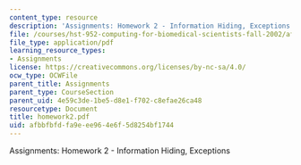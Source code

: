 ```yaml
---
content_type: resource
description: 'Assignments: Homework 2 - Information Hiding, Exceptions'
file: /courses/hst-952-computing-for-biomedical-scientists-fall-2002/afbbfbfdfa9eee964e6f5d8254bf1744_homework2.pdf
file_type: application/pdf
learning_resource_types:
- Assignments
license: https://creativecommons.org/licenses/by-nc-sa/4.0/
ocw_type: OCWFile
parent_title: Assignments
parent_type: CourseSection
parent_uid: 4e59c3de-1be5-d8e1-f702-c8efae26ca48
resourcetype: Document
title: homework2.pdf
uid: afbbfbfd-fa9e-ee96-4e6f-5d8254bf1744
---
```

Assignments: Homework 2 - Information Hiding, Exceptions